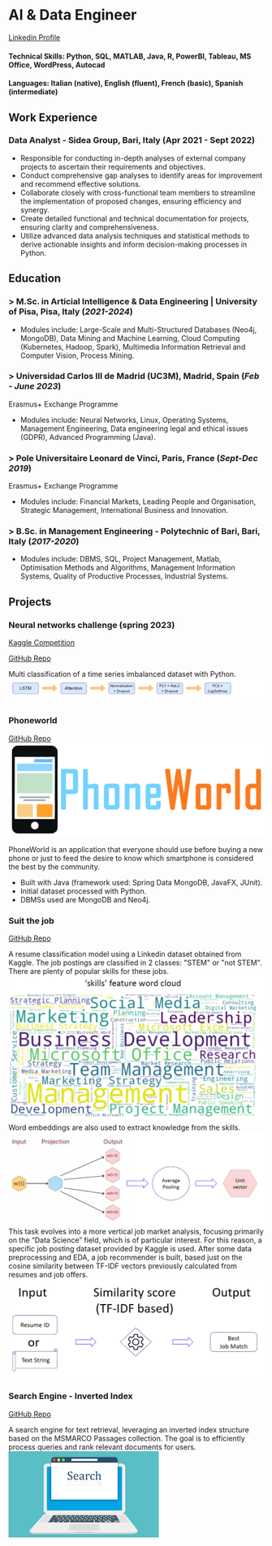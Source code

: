 # AI & Data Engineer
[Linkedin Profile](https://www.linkedin.com/in/daniele-laporta/)

#### Technical Skills: Python, SQL, MATLAB, Java, R, PowerBI, Tableau, MS Office, WordPress, Autocad
#### Languages: Italian (native), English (fluent), French (basic), Spanish (intermediate)

## Work Experience
### Data Analyst - Sidea Group, Bari, Italy (Apr 2021 - Sept 2022)
- Responsible for conducting in-depth analyses of external company projects to ascertain their requirements and objectives.
- Conduct comprehensive gap analyses to identify areas for improvement and recommend effective solutions.
- Collaborate closely with cross-functional team members to streamline the implementation of proposed changes, ensuring efficiency and synergy.
- Create detailed functional and technical documentation for projects, ensuring clarity and comprehensiveness.
- Utilize advanced data analysis techniques and statistical methods to derive actionable insights and inform decision-making processes in Python.

## Education
### > M.Sc. in Articial Intelligence & Data Engineering | University of Pisa, Pisa, Italy (_2021-2024_)
- Modules include: Large-Scale and Multi-Structured Databases (Neo4j, MongoDB), Data Mining and Machine Learning, Cloud Computing (Kubernetes, Hadoop, Spark), Multimedia Information Retrieval and Computer Vision, Process Mining.

### > Universidad Carlos III de Madrid (UC3M), Madrid, Spain (_Feb - June 2023_)
Erasmus+ Exchange Programme
- Modules include: Neural Networks, Linux, Operating Systems, Management Engineering, Data engineering legal and ethical issues (GDPR), Advanced Programming (Java).

### > Pole Universitaire Leonard de Vinci, Paris, France (_Sept-Dec 2019_)
Erasmus+ Exchange Programme
- Modules include: Financial Markets, Leading People and Organisation, Strategic Management, International Business and Innovation.

### > B.Sc. in Management Engineering - Polytechnic of Bari, Bari, Italy (_2017-2020_)
- Modules include: DBMS, SQL, Project Management, Matlab, Optimisation Methods and Algorithms, Management Information Systems, Quality of Productive Processes, Industrial Systems.

## Projects
### Neural networks challenge (spring 2023)
[Kaggle Competition](https://www.kaggle.com/competitions/neural-networks-challenge-spring-2023/overview)

[GitHub Repo](https://github.com/dnlap/Neural-networks-challenge-spring-2023/tree/main)

Multi classification of a time series imbalanced dataset with Python.
![Model](/assets/img/model.png)

### Phoneworld
[GitHub Repo](https://github.com/dnlap/phoneworld-1)
![logo](/assets/img/phoneworld.png)

PhoneWorld is an application that everyone should use before buying a new phone or just to feed the desire to know which smartphone is considered the best by the community.
- Built with Java (framework used: Spring Data MongoDB, JavaFX, JUnit).
- Initial dataset processed with Python.
- DBMSs used are MongoDB and Neo4j.

### Suit the job
[GitHub Repo](https://github.com/dnlap/Suit-the-job)

A resume classification model using a Linkedin dataset obtained from Kaggle. 
The job postings are classified in 2 classes: "STEM" or "not STEM".
There are plenty of popular skills for these jobs.
![skillsworldcloud](/assets/img/skillsworldcloud.png)
Word embeddings are also used to extract knowledge from the skills.
![wordembedding](/assets/img/wordembedding.png)
This task evolves into a more vertical job market analysis, focusing primarily on the “Data Science” field, which is of particular interest. For this reason, a specific job posting dataset provided by Kaggle is used. After some data preprocessing and EDA, a job recommender is built, based just on the cosine similarity between TF-IDF vectors previously calculated from resumes and job offers.
![tfidfrecommender](/assets/img/tfidfjobrecommender.png)

### Search Engine - Inverted Index
[GitHub Repo](https://github.com/F-Zinga/MIRCV-project)

A search engine for text retrieval, leveraging an inverted index structure based on the MSMARCO Passages collection. The goal is to efficiently process queries and rank relevant documents for users.
![searchengine](/assets/img/searchengine.png)



